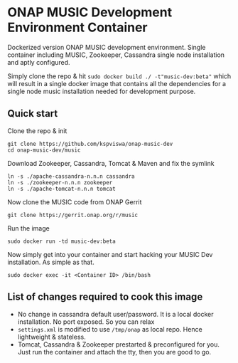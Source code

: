 # ONAP MUSIC Development Environment Container
Dockerized version ONAP MUSIC development environment. Single container including MUSIC, Zookeeper, Cassandra single node installation and aptly configured.

Simply clone the repo & hit `sudo docker build ./ -t"music-dev:beta"` which will result in a single docker image that contains all the dependencies for a single node music installation needed for development purpose.

## Quick start

Clone the repo & init

```
git clone https://github.com/kspviswa/onap-music-dev
cd onap-music-dev/music
```

Download Zookeeper, Cassandra, Tomcat & Maven and fix the symlink

```
ln -s ./apache-cassandra-n.n.n cassandra
ln -s ./zookeeper-n.n.n zookeeper
ln -s ./apache-tomcat-n.n.n tomcat
```

Now clone the MUSIC code from ONAP Gerrit

```
git clone https://gerrit.onap.org/r/music
```

Run the image

```
sudo docker run -td music-dev:beta
```

Now simply get into your container and start hacking your MUSIC Dev installation. As simple as that.

```
sudo docker exec -it <Container ID> /bin/bash
```

## List of changes required to cook this image
* No change in cassandra default user/password. It is a local docker installation. No port exposed. So you can relax
* `settings.xml` is modified to use `/tmp/onap` as local repo. Hence lightweight & stateless.
* Tomcat, Cassandra & Zookeeper prestarted & preconfigured for you. Just run the container and attach the tty, then you are good to go.
